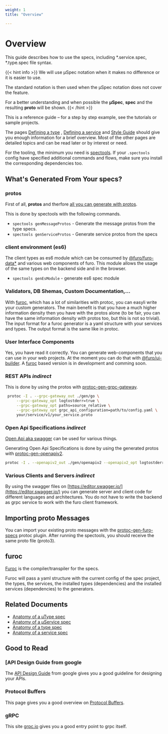 ```yaml
---
weight: 1
title: "Overview"

---
```


# Overview

This guide describes how to use the specs, including *.service.spec, *.type.spec file syntax.

{{< hint info >}}
We will use µSpec notation when it makes no difference or it is easier to use.

The standard notation is then used when the µSpec notation does not cover the feature.

For a better understanding and when possible the **µSpec**, **spec** and the resulting **proto** will be shown.
{{< /hint >}}

This is a reference guide – for a step by step example, see the tutorials or sample projects.

The pages [Defining a type](/docs/overview/define_type/) , [Defining a service](/docs/overview/define_type/) and [Style Guide](/docs/overview/style_guide/) should give you enough information for a brief overview. 
Most of the other pages are detailed topics and can be read later or by interest or need.

For the tooling, the minimum you need is [spectools](https://github.com/theNorstroem/spectools/blob/master/doc/spectools.md). If your `.spectools` config have specified additional  commands and flows, make sure you install the corresponding dependencies too.


## What's Generated From Your specs?

### protos
First of all, **protos** and therfore [all you can generate with protos](https://developers.google.com/protocol-buffers/docs/proto3#whats_generated_from_your_proto).

This is done by spectools with the following commands.

- `spectools genMessageProtos` - Generate the message protos from the type specs.
- `spectools genServiceProtos` - Generate service protos from the specs

### client environment (es6)
The client types as es6 module which can be consumed by [@furo/furo-data*](https://components.furo.pro/?t=furo-data) and various web components of furo.
This module allows the usage of the same types on the backend side and in the browser.

- `spectools genEsModule` - generate es6 spec module

### Validators, DB Shemas, Custom Documentation,...
With [furoc](https://github.com/theNorstroem/furoc), which has a lot of similarities with protoc, you can easyli write your 
custom generators. The main benefit is that you have a much higher information density then you have with the protos alone (to be fair, you can have the same information density with protos too, but this is not so trivial).
The input format for a furoc generator is a yaml structure with your services and types. The output format is the same like in protoc. 

### User Interface Components
Yes, you have read it correctly. You can generate web-components that you can use in your web projects. At the moment you can
do that with [@furo/ui-builder](https://github.com/theNorstroem/FuroBaseComponents/tree/master/packages/furo-ui-builder).
A [furoc](https://github.com/theNorstroem/furoc) based version is in development and comming soon.

### REST APIs *indirect*
This is done by using the protos with [protoc-gen-grpc-gateway](https://github.com/grpc-ecosystem/grpc-gateway).

```bash
 protoc -I . --grpc-gateway_out ./gen/go \
     --grpc-gateway_opt logtostderr=true \
     --grpc-gateway_opt paths=source_relative \
     --grpc-gateway_opt grpc_api_configuration=path/to/config.yaml \
     your/service/v1/your_service.proto
```

### Open Api Specifications *indirect*
[Open Api aka swagger](https://swagger.io/) can be used for various things.

Generating Open Api Specifications is done by using the generated protos with [protoc-gen-openapiv2](https://github.com/grpc-ecosystem/grpc-gateway).

```bash
protoc -I . --openapiv2_out ./gen/openapiv2 --openapiv2_opt logtostderr=true your/service/v1/your_service.proto
```

### Various Clients and Servers *indirect*
By using the swagger files on [https://editor.swagger.io/](https://editor.swagger.io/) you can generate server and client
code for different languages and architectures. You do not have to write the backend as grpc service to work with the furo client framework.


## Importing proto Messages
You can import your existing proto messages with the [protoc-gen-furo-specs](https://github.com/theNorstroem/protoc-gen-furo-specs) protoc plugin.
After running the spectools, you should receive the same proto file (proto3).

## furoc
[Furoc](https://github.com/theNorstroem/furoc) is the compiler/transpiler for the specs.

Furoc will pass a yaml structure with the current config of the spec project, the types, the services, the installed types (dependencies) and the installed services (dependencies) to the generators.


## Related Documents

- [Anatomy of a µType spec](/docs/µSpecs/types/)
- [Anatomy of a µService spec](/docs/µSpecs/services/)
- [Anatomy of a type spec](/docs/specs/types/)
- [Anatomy of a service spec](/docs/specs/services/)

## Good to Read

### [API Design Guide from google
The [API Design Guide](https://cloud.google.com/apis/design) from google gives you a good guideline for designing your APIs.

### Protocol Buffers
This page gives you a good overview on [Protocol Buffers](https://developers.google.com/protocol-buffers).

### gRPC
This site [grpc.io](https://grpc.io/) gives you a good entry point to grpc itself.